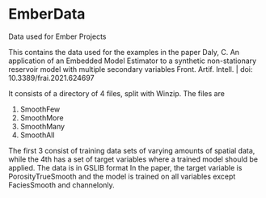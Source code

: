 # EmberData
Data used for Ember Projects

This contains the data used for the examples in the paper
Daly, C. An application of an Embedded Model Estimator to a synthetic non-stationary reservoir model with multiple secondary variables 
Front. Artif. Intell. | doi: 10.3389/frai.2021.624697

It consists of a directory of 4 files, split with Winzip. The files are
1) SmoothFew
2) SmoothMore
3) SmoothMany
4) SmoothAll

The first 3 consist of training data sets of varying amounts of spatial data, while the 4th has a set of target variables where a trained model should be applied.
The data is in GSLIB format
In the paper, the target variable is PorosityTrueSmooth and the model is trained on all variables except FaciesSmooth and channelonly. 
